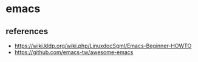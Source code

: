 # emacs

## references
* https://wiki.kldp.org/wiki.php/LinuxdocSgml/Emacs-Beginner-HOWTO
* https://github.com/emacs-tw/awesome-emacs